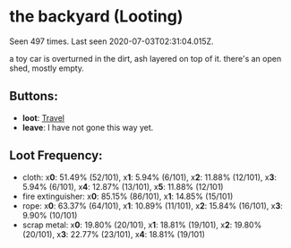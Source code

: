 # the backyard (Looting)

Seen 497 times. Last seen 2020-07-03T02:31:04.015Z.

a toy car is overturned in the dirt, ash layered on top of it. there's an open shed, mostly empty.

## Buttons:

- **loot**: [Travel](Travel-travel.md)
- **leave**: I have not gone this way yet.

## Loot Frequency:

  - cloth: x**0**: 51.49% (52/101), x**1**: 5.94% (6/101), x**2**: 11.88% (12/101), x**3**: 5.94% (6/101), x**4**: 12.87% (13/101), x**5**: 11.88% (12/101)
  - fire extinguisher: x**0**: 85.15% (86/101), x**1**: 14.85% (15/101)
  - rope: x**0**: 63.37% (64/101), x**1**: 10.89% (11/101), x**2**: 15.84% (16/101), x**3**: 9.90% (10/101)
  - scrap metal: x**0**: 19.80% (20/101), x**1**: 18.81% (19/101), x**2**: 19.80% (20/101), x**3**: 22.77% (23/101), x**4**: 18.81% (19/101)